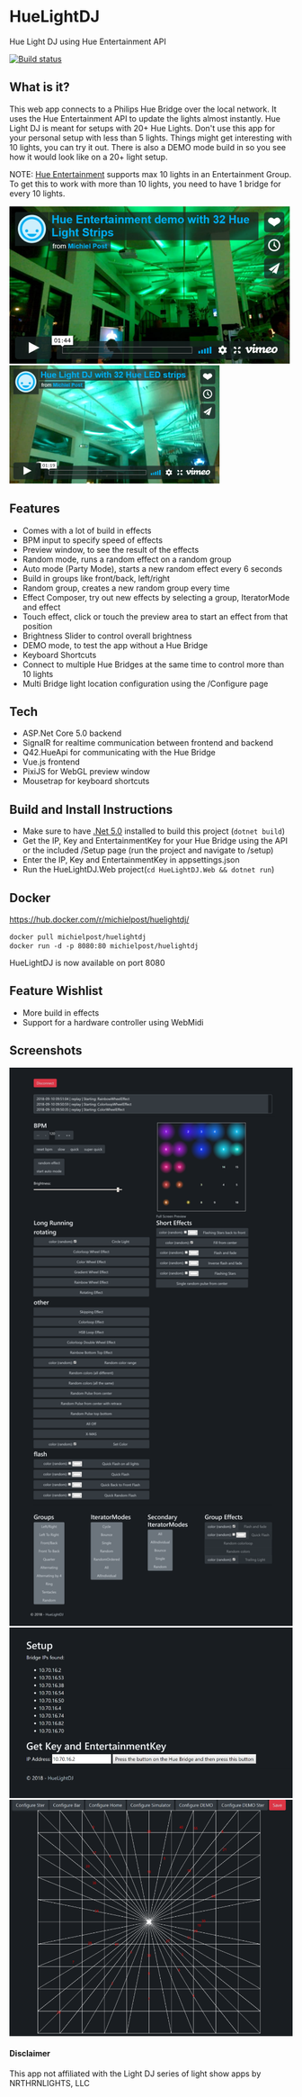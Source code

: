 # HueLightDJ
Hue Light DJ using Hue Entertainment API

[![Build status](https://ci.appveyor.com/api/projects/status/sdng57og0rpx76ub/branch/master?svg=true)](https://ci.appveyor.com/project/michielpost/huelightdj/branch/master)

## What is it?
This web app connects to a Philips Hue Bridge over the local network. It uses the Hue Entertainment API to update the lights almost instantly.
Hue Light DJ is meant for setups with 20+ Hue Lights. Don't use this app for your personal setup with less than 5 lights. Things might get interesting with 10 lights, you can try it out. There is also a DEMO mode build in so you see how it would look like on a 20+ light setup.

NOTE: [Hue Entertainment](https://developers.meethue.com/entertainment-blog) supports max 10 lights in an Entertainment Group. To get this to work with more than 10 lights, you need to have 1 bridge for every 10 lights. 

[![Hue Entertainment demo with 32 Hue Light Strips](screenshots/vimeo_preview2.png)](https://vimeo.com/292273983) [![Hue Light DJ with 32 Hue LED strips](screenshots/vimeo_preview.png)](https://vimeo.com/290011309)

## Features
- Comes with a lot of build in effects
- BPM input to specify speed of effects
- Preview window, to see the result of the effects
- Random mode, runs a random effect on a random group
- Auto mode (Party Mode), starts a new random effect every 6 seconds
- Build in groups like front/back, left/right
- Random group, creates a new random group every time
- Effect Composer, try out new effects by selecting a group, IteratorMode and effect
- Touch effect, click or touch the preview area to start an effect from that position
- Brightness Slider to control overall brightness
- DEMO mode, to test the app without a Hue Bridge
- Keyboard Shortcuts
- Connect to multiple Hue Bridges at the same time to control more than 10 lights 
- Multi Bridge light location configuration using the /Configure page

## Tech
- ASP.Net Core 5.0 backend
- SignalR for realtime communication between frontend and backend
- Q42.HueApi for communicating with the Hue Bridge
- Vue.js frontend
- PixiJS for WebGL preview window
- Mousetrap for keyboard shortcuts

## Build and Install Instructions
- Make sure to have [.Net 5.0](https://dotnet.microsoft.com/download) installed to build this project (`dotnet build`)
- Get the IP, Key and EntertainmentKey for your Hue Bridge using the API or the included /Setup page (run the project and navigate to /setup)
- Enter the IP, Key and EntertainmentKey in appsettings.json
- Run the HueLightDJ.Web project(`cd HueLightDJ.Web && dotnet run`) 

## Docker
https://hub.docker.com/r/michielpost/huelightdj/
```
docker pull michielpost/huelightdj
docker run -d -p 8080:80 michielpost/huelightdj
```
HueLightDJ is now available on port 8080

## Feature Wishlist
- More build in effects
- Support for a hardware controller using WebMidi

## Screenshots
![Main](screenshots/screenshot01_main.png)
![Setup](screenshots/screenshot02_setup.png)
![Multi Bridge Location Editor](screenshots/screenshot03_location_editor.png)

#### Disclaimer
This app not affiliated with the Light DJ series of light show apps by NRTHRNLIGHTS, LLC
